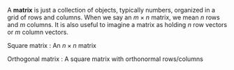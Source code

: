A **matrix** is just a collection of objects, typically numbers, organized in a grid of rows and columns. When we say an $m \times n$ matrix, we mean $n$ rows and $m$ columns. It is also useful to imagine a matrix as holding $n$ row vectors or $m$ column vectors.

Square matrix
: An $n \times n$ matrix

Orthogonal matrix
: A square matrix with orthonormal rows/columns